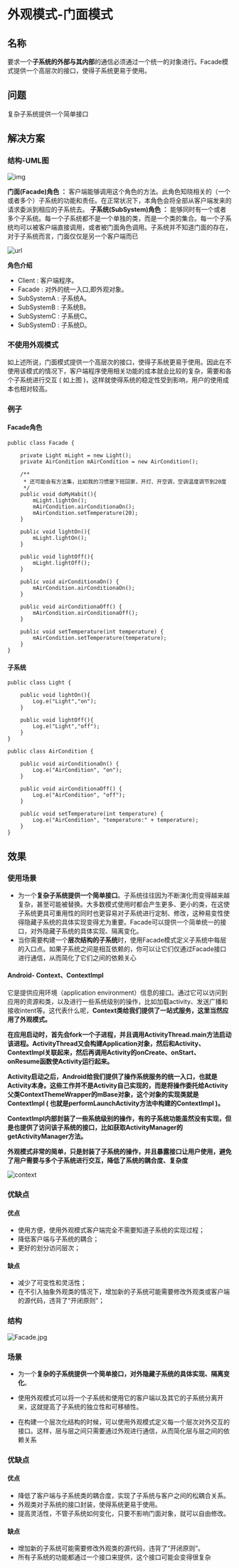 # 外观模式-门面模式
## 名称
要求一个**子系统的外部与其内部**的通信必须通过一个统一的对象进行。Facade模式提供一个高层次的接口，使得子系统更易于使用。

## 问题
复杂子系统提供一个简单接口


## 解决方案
### 结构-UML图
![img](http://wupan.dns.army:5000/wupan/Typora-Picgo-Gitee/raw/branch/master/img/20210430110107.png)



**门面(Facade)角色 ：** 客户端能够调用这个角色的方法。此角色知晓相关的（一个或者多个）子系统的功能和责任。在正常状况下，本角色会将全部从客户端发来的请求委派到相应的子系统去。
**子系统(SubSystem)角色 ：** 能够同时有一个或者多个子系统。每一个子系统都不是一个单独的类，而是一个类的集合。每一个子系统均可以被客户端直接调用，或者被门面角色调用。子系统并不知道门面的存在，对于子系统而言，门面仅仅是另一个客户端而已

![url](http://wupan.dns.army:5000/wupan/Typora-Picgo-Gitee/raw/branch/master/img/20210430110236.png)

**角色介绍**
- Client : 客户端程序。
- Facade : 对外的统一入口,即外观对象。
- SubSystemA : 子系统A。
- SubSystemB : 子系统B。
- SubSystemC : 子系统C。
- SubSystemD : 子系统D。


### 不使用外观模式
如上述所说，门面模式提供一个高层次的接口，使得子系统更易于使用。因此在不使用该模式的情况下，客户端程序使用相关功能的成本就会比较的复杂，需要和各个子系统进行交互 ( 如上图 )，这样就使得系统的稳定性受到影响，用户的使用成本也相对较高。

### 例子

#### Facade角色

```
public class Facade {

    private Light mLight = new Light();
    private AirCondition mAirCondition = new AirCondition();

    /**
     * 还可能会有方法集，比如我的习惯是下班回家，开灯、开空调，空调温度调节到20度
     */
    public void doMyHabit(){
        mLight.lightOn();
        mAirCondition.airConditionaOn();
        mAirCondition.setTemperature(20);
    }

    public void lightOn(){
        mLight.lightOn();
    }

    public void lightOff(){
        mLight.lightOff();
    }

    public void airConditionaOn() {
        mAirCondition.airConditionaOn();
    }

    public void airConditionaOff() {
        mAirCondition.airConditionaOff();
    }

    public void setTemperature(int temperature) {
        mAirCondition.setTemperature(temperature);
    }
}
```


#### 子系统

```
public class Light {

    public void lightOn(){
        Log.e("Light","on");
    }

    public void lightOff(){
        Log.e("Light","off");
    }
}

public class AirCondition {

    public void airConditionaOn() {
        Log.e("AirCondition", "on");
    }

    public void airConditionaOff() {
        Log.e("AirCondition", "off");
    }

    public void setTemperature(int temperature) {
        Log.e("AirCondition", "temperature:" + temperature);
    }
}
```


## 效果
### 使用场景
- 为一个**复杂子系统提供一个简单接口**。子系统往往因为不断演化而变得越来越复杂，甚至可能被替换。大多数模式使用时都会产生更多、更小的类，在这使子系统更具可重用性的同时也更容易对子系统进行定制、修改，这种易变性使得隐藏子系统的具体实现变得尤为重要。Facade可以提供一个简单统一的接口，对外隐藏子系统的具体实现、隔离变化。
- 当你需要构建一个**层次结构的子系统**时，使用Facade模式定义子系统中每层的入口点。如果子系统之间是相互依赖的，你可以让它们仅通过Facade接口进行通信，从而简化了它们之间的依赖关心

#### Android- Context、ContextImpl

它是提供应用环境（application environment）信息的接口。通过它可以访问到应用的资源和类，以及进行一些系统级别的操作，比如加载activity、发送广播和接收intent等。这代表什么呢，**Context类给我们提供了一站式服务，这里当然应用了外观模式。**

**在应用启动时，首先会fork一个子进程，并且调用ActivityThread.main方法启动该进程。ActivityThread又会构建Application对象，然后和Activity、ContextImpl关联起来，然后再调用Activity的onCreate、onStart、onResume函数使Activity运行起来。**

**Activity启动之后，Android给我们提供了操作系统服务的统一入口，也就是Activity本身。这些工作并不是Activity自己实现的，而是将操作委托给Activity父类ContextThemeWrapper的mBase对象，这个对象的实现类就是ContextImpl ( 也就是performLaunchActivity方法中构建的ContextImpl )。**

**ContextImpl内部封装了一些系统级别的操作，有的子系统功能虽然没有实现，但是也提供了访问该子系统的接口，比如获取ActivityManager的getActivityManager方法。**

**外观模式非常的简单，只是封装了子系统的操作，并且暴露接口让用户使用，避免了用户需要与多个子系统进行交互，降低了系统的耦合度、复杂度**



![context](http://wupan.dns.army:5000/wupan/Typora-Picgo-Gitee/raw/branch/master/img/20210430110410.png)



### 优缺点

#### 优点
- 使用方便，使用外观模式客户端完全不需要知道子系统的实现过程；
- 降低客户端与子系统的耦合；
- 更好的划分访问层次；

#### 缺点
- 减少了可变性和灵活性；
- 在不引入抽象外观类的情况下，增加新的子系统可能需要修改外观类或客户端的源代码，违背了“开闭原则”；

### 结构

![Facade.jpg](http://wupan.dns.army:5000/wupan/Typora-Picgo-Gitee/raw/branch/master/img/20210401092838.jpg)


### 场景
* 为一个**复杂的子系统提供一个简单接口，对外隐藏子系统的具体实现、隔离变化**。

* 使用外观模式可以将一个子系统和使用它的客户端以及其它的子系统分离开来，这就提高了子系统的独立性和可移植性。

* 在构建一个层次化结构的时候，可以使用外观模式定义每一个层次对外交互的接口。这样，层与层之间只需要通过外观进行通信，从而简化层与层之间的依赖关系



### 优缺点
#### 优点
- 降低了客户端与子系统类的耦合度，实现了子系统与客户之间的松耦合关系。
- 外观类对子系统的接口封装，使得系统更易于使用。
- 提高灵活性，不管子系统如何变化，只要不影响门面对象，就可以自由修改。

#### 缺点
- 增加新的子系统可能需要修改外观类的源代码，违背了“开闭原则”。
- 所有子系统的功能都通过一个接口来提供，这个接口可能会变得很复杂

